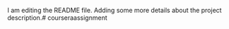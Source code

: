 I am editing the README file. Adding some more details about the project description.# courseraassignment

